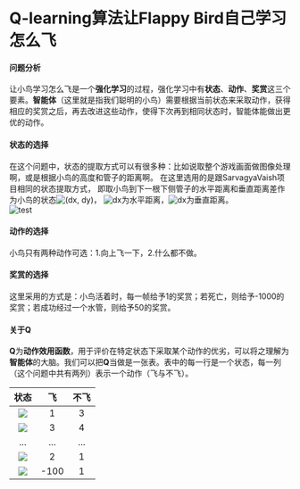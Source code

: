 Q-learning算法让Flappy Bird自己学习怎么飞
=========


#### 问题分析 
让小鸟学习怎么飞是一个**强化学习**的过程，强化学习中有**状态**、**动作**、**奖赏**这三个要素。**智能体**（这里就是指我们聪明的小鸟）需要根据当前状态来采取动作，获得相应的奖赏之后，再去改进这些动作，使得下次再到相同状态时，智能体能做出更优的动作。


#### 状态的选择
在这个问题中，状态的提取方式可以有很多种：比如说取整个游戏画面做图像处理啊，或是根据小鸟的高度和管子的距离啊。
在这里选用的是跟SarvagyaVaish项目相同的状态提取方式，
即取小鸟到下一根下侧管子的水平距离和垂直距离差作为小鸟的状态![(dx, dy)](https://www.zhihu.com/equation?tex=(dx,dy))，
![dx](https://www.zhihu.com/equation?tex=dx)为水平距离，![dx](https://www.zhihu.com/equation?tex=dy)为垂直距离。  
![test](https://pic4.zhimg.com/90f9c09449f9a948107715bc1a8fb03b_b.png)  


#### 动作的选择
小鸟只有两种动作可选：1.向上飞一下，2.什么都不做。


#### 奖赏的选择
这里采用的方式是：小鸟活着时，每一帧给予1的奖赏；若死亡，则给予-1000的奖赏；若成功经过一个水管，则给予50的奖赏。


#### 关于Q 
**Q**为**动作效用函数**，用于评价在特定状态下采取某个动作的优劣，可以将之理解为**智能体**的大脑。我们可以把**Q**当做是一张表。表中的每一行是一个状态，每一列（这个问题中共有两列）表示一个动作（飞与不飞）。

| 状态 | 飞 | 不飞 |
| :------:| :------: | :------: |
| ![](https://www.zhihu.com/equation?tex=dx_{1},dy_{1}) | 1 | 3 |
| ![](https://www.zhihu.com/equation?tex=dx_{1},dy_{2}) | 3 | 4 |
| ... | ... | ... |
| ![](https://www.zhihu.com/equation?tex=dx_{n},dy_{m-1}) | 2 | 1 |
| ![](https://www.zhihu.com/equation?tex=dx_{n},dy_{m}) | -100 | 1 |
